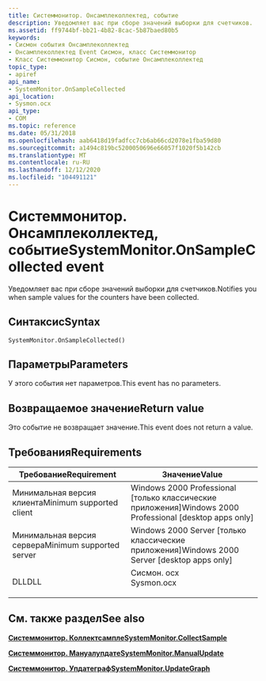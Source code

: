 ```yaml
---
title: Системмонитор. Онсамплеколлектед, событие
description: Уведомляет вас при сборе значений выборки для счетчиков.
ms.assetid: ff9744bf-bb21-4b82-8cac-5b87baed80b5
keywords:
- Сисмон события Онсамплеколлектед
- Онсамплеколлектед Event Сисмон, класс Системмонитор
- Класс Системмонитор Сисмон, событие Онсамплеколлектед
topic_type:
- apiref
api_name:
- SystemMonitor.OnSampleCollected
api_location:
- Sysmon.ocx
api_type:
- COM
ms.topic: reference
ms.date: 05/31/2018
ms.openlocfilehash: aab6418d19fadfcc7cb6ab66cd2078e1fba59d80
ms.sourcegitcommit: a1494c819bc5200050696e66057f1020f5b142cb
ms.translationtype: MT
ms.contentlocale: ru-RU
ms.lasthandoff: 12/12/2020
ms.locfileid: "104491121"
---
```

# <a name="systemmonitoronsamplecollected-event"></a><span data-ttu-id="cbce9-106">Системмонитор. Онсамплеколлектед, событие</span><span class="sxs-lookup"><span data-stu-id="cbce9-106">SystemMonitor.OnSampleCollected event</span></span>

<span data-ttu-id="cbce9-107">Уведомляет вас при сборе значений выборки для счетчиков.</span><span class="sxs-lookup"><span data-stu-id="cbce9-107">Notifies you when sample values for the counters have been collected.</span></span>

## <a name="syntax"></a><span data-ttu-id="cbce9-108">Синтаксис</span><span class="sxs-lookup"><span data-stu-id="cbce9-108">Syntax</span></span>


```VB
SystemMonitor.OnSampleCollected()
```



## <a name="parameters"></a><span data-ttu-id="cbce9-109">Параметры</span><span class="sxs-lookup"><span data-stu-id="cbce9-109">Parameters</span></span>

<span data-ttu-id="cbce9-110">У этого события нет параметров.</span><span class="sxs-lookup"><span data-stu-id="cbce9-110">This event has no parameters.</span></span>

## <a name="return-value"></a><span data-ttu-id="cbce9-111">Возвращаемое значение</span><span class="sxs-lookup"><span data-stu-id="cbce9-111">Return value</span></span>

<span data-ttu-id="cbce9-112">Это событие не возвращает значение.</span><span class="sxs-lookup"><span data-stu-id="cbce9-112">This event does not return a value.</span></span>

## <a name="requirements"></a><span data-ttu-id="cbce9-113">Требования</span><span class="sxs-lookup"><span data-stu-id="cbce9-113">Requirements</span></span>



| <span data-ttu-id="cbce9-114">Требование</span><span class="sxs-lookup"><span data-stu-id="cbce9-114">Requirement</span></span> | <span data-ttu-id="cbce9-115">Значение</span><span class="sxs-lookup"><span data-stu-id="cbce9-115">Value</span></span> |
|-------------------------------------|---------------------------------------------------------------------------------------|
| <span data-ttu-id="cbce9-116">Минимальная версия клиента</span><span class="sxs-lookup"><span data-stu-id="cbce9-116">Minimum supported client</span></span><br/> | <span data-ttu-id="cbce9-117">Windows 2000 Professional \[только классические приложения\]</span><span class="sxs-lookup"><span data-stu-id="cbce9-117">Windows 2000 Professional \[desktop apps only\]</span></span><br/>                            |
| <span data-ttu-id="cbce9-118">Минимальная версия сервера</span><span class="sxs-lookup"><span data-stu-id="cbce9-118">Minimum supported server</span></span><br/> | <span data-ttu-id="cbce9-119">Windows 2000 Server \[только классические приложения\]</span><span class="sxs-lookup"><span data-stu-id="cbce9-119">Windows 2000 Server \[desktop apps only\]</span></span><br/>                                  |
| <span data-ttu-id="cbce9-120">DLL</span><span class="sxs-lookup"><span data-stu-id="cbce9-120">DLL</span></span><br/>                      | <dl> <span data-ttu-id="cbce9-121"><dt>Сисмон. ocx</dt></span><span class="sxs-lookup"><span data-stu-id="cbce9-121"><dt>Sysmon.ocx</dt></span></span> </dl> |



## <a name="see-also"></a><span data-ttu-id="cbce9-122">См. также раздел</span><span class="sxs-lookup"><span data-stu-id="cbce9-122">See also</span></span>

<dl> <dt>

[<span data-ttu-id="cbce9-123">**Системмонитор. Коллектсампле**</span><span class="sxs-lookup"><span data-stu-id="cbce9-123">**SystemMonitor.CollectSample**</span></span>](systemmonitor-collectsample.md)
</dt> <dt>

[<span data-ttu-id="cbce9-124">**Системмонитор. Мануалупдате**</span><span class="sxs-lookup"><span data-stu-id="cbce9-124">**SystemMonitor.ManualUpdate**</span></span>](systemmonitor-manualupdate.md)
</dt> <dt>

[<span data-ttu-id="cbce9-125">**Системмонитор. Упдатеграф**</span><span class="sxs-lookup"><span data-stu-id="cbce9-125">**SystemMonitor.UpdateGraph**</span></span>](systemmonitor-updategraph.md)
</dt> </dl>

 

 





